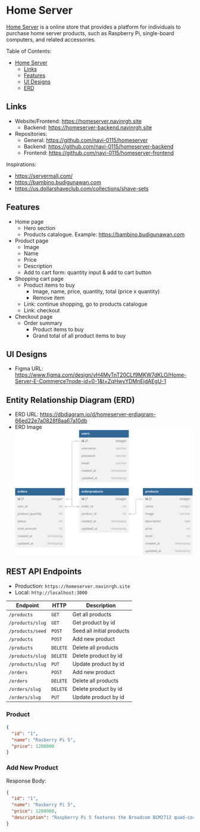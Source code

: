 # Home Server

[Home Server](https://homeserver.navinrgh.sit) is a online store that provides a platform for individuals to purchase home server products, such as Raspberry Pi, single-board computers, and related accessories.

Table of Contents:

- [Home Server](#home-server)
  - [Links](#links)
  - [Features](#features)
  - [UI Designs](#ui-designs)
  - [ERD](#entity-relationship-diagram)

## Links

- Website/Frontend: <https://homeserver.navinrgh.site>
  - Backend: <https://homeserver-backend.navinrgh.site>
- Repositories:
  - General: <https://github.com/navi-0115/homeserver>
  - Backend: <https://github.com/navi-0115/homeserver-backend>
  - Frontend: <https://github.com/navi-0115/homeserver-frontend>

Inspirations:

- <https://servermall.com/>
- <https://bambino.budigunawan.com>
- <https://us.dollarshaveclub.com/collections/shave-sets>

## Features

- Home page
  - Hero section
  - Products catalogue. Example: <https://bambino.budigunawan.com>
- Product page
  - Image
  - Name
  - Price
  - Description
  - Add to cart form: quantity input & add to cart button
- Shopping cart page
  - Product items to buy
    - Image, name, price, quantity, total (price x quantity)
    - Remove item
  - Link: continue shopping, go to products catalogue
  - Link: checkout
- Checkout page
  - Order summary
    - Product items to buy
    - Grand total of all product items to buy

## UI Designs

- Figma URL: <https://www.figma.com/design/vH4MyTnT20CLf9MKW7dKLO/Home-Server-E-Commerce?node-id=0-1&t=ZqHwyYDMnEjdAEgU-1>

## Entity Relationship Diagram (ERD)

- ERD URL: <https://dbdiagram.io/d/homeserver-erdiagram-66ed22e7a0828f8aa67a10db>
- ERD Image
  ![ERD](./diagram/homeserver-erdiagram.svg)

## REST API Endpoints

- Production: `https://homeserver.navinrgh.site`
- Local: `http://localhost:3000`

| Endpoint         | HTTP     | Description               |
| ---------------- | -------- | ------------------------- |
| `/products`      | `GET`    | Get all products          |
| `/products/slug` | `GET`    | Get product by id         |
| `/products/seed` | `POST`   | Seed all initial products |
| `/products`      | `POST`   | Add new product           |
| `/products`      | `DELETE` | Delete all products       |
| `/products/slug` | `DELETE` | Delete product by id      |
| `/products/slug` | `PUT`    | Update product by id      |
| `/orders`        | `POST`   | Add new product           |
| `/orders`        | `DELETE` | Delete all products       |
| `/orders/slug`   | `DELETE` | Delete product by id      |
| `/orders/slug`   | `PUT`    | Update product by id      |

### Product

```json
{
  "id": "1",
  "name": "Rasberry Pi 5",
  "price": 1200000
}
```

### Add New Product

Response Body:

```json
{
  "id": "1",
  "name": "Rasberry Pi 5",
  "price": 1200000,
  "description": "Raspberry Pi 5 features the Broadcom BCM2712 quad-core Arm Cortex A76 processor @ 2.4GHz, making it up to three times faster than the previous generation"
}
```
